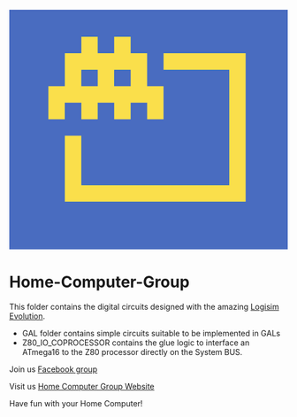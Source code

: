 ![Logo](http://raw.githubusercontent.com/ozw1z5rd/home-computer-group/master/images/LOGO.png?sanitize=true&raw=true)

# Home-Computer-Group

This folder contains the digital circuits designed with the amazing [Logisim Evolution](https://github.com/logisim-evolution/logisim-evolution).

* GAL folder contains simple circuits suitable to be implemented in GALs
* Z80_IO_COPROCESSOR contains the glue logic to interface an ATmega16 to the Z80 processor directly on the System BUS.


Join us [Facebook group](https://fb.com/groups/home.computer) 

Visit us [Home Computer Group Website](https://homecomputer.group) 

Have fun with your Home Computer!
